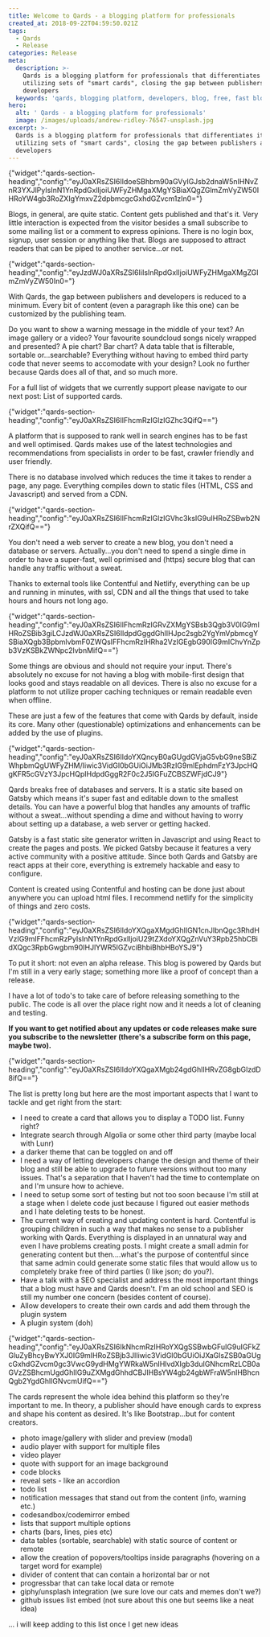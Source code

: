```yaml
---
title: Welcome to Qards - a blogging platform for professionals
created_at: 2018-09-22T04:59:50.021Z
tags:
  - Qards
  - Release
categories: Release
meta:
  description: >-
    Qards is a blogging platform for professionals that differentiates itself by
    utilizing sets of "smart cards", closing the gap between publishers and
    developers
  keywords: 'qards, blogging platform, developers, blog, free, fast blog, pwa'
hero:
  alt: ' Qards - a blogging platform for professionals'
  image: /images/uploads/andrew-ridley-76547-unsplash.jpg
excerpt: >-
  Qards is a blogging platform for professionals that differentiates itself by
  utilizing sets of "smart cards", closing the gap between publishers and
  developers
---
```

{"widget":"qards-section-heading","config":"eyJ0aXRsZSI6IldoeSBhbm90aGVyIGJsb2dnaW5nIHNvZnR3YXJlPyIsInN1YnRpdGxlIjoiUWFyZHMgaXMgYSBiaXQgZGlmZmVyZW50IHRoYW4gb3RoZXIgYmxvZ2dpbmcgcGxhdGZvcm1zIn0="}

Blogs, in general, are quite static. Content gets published and that's it. Very little interaction is expected from the visitor besides a small subscribe to some mailing list or a comment to express opinions. There is no login box, signup, user session or anything like that. Blogs are supposed to attract readers that can be piped to another service...or not.

{"widget":"qards-section-heading","config":"eyJzdWJ0aXRsZSI6IiIsInRpdGxlIjoiUWFyZHMgaXMgZGlmZmVyZW50In0="}

With Qards, the gap between publishers and developers is reduced to a minimum. Every bit of content (even a paragraph like this one) can be customized by the publishing team.

Do you want to show a warning message in the middle of your text? An image gallery or a video? Your favourite soundcloud songs nicely wrapped and presented? A pie chart? Bar chart? A data table that is filterable, sortable or...searchable? Everything without having to embed third party code that never seems to accomodate with your design? Look no further because Qards does all of that, and so much more.

For a full list of widgets that we currently support please navigate to our next post: List of supported cards.

{"widget":"qards-section-heading","config":"eyJ0aXRsZSI6IlFhcmRzIGlzIGZhc3QifQ=="}

A platform that is supposed to rank well in search engines has to be fast and well optimised. Qards makes use of the latest technologies and recommendations from specialists in order to be fast, crawler friendly and user friendly.

There is no database involved which reduces the time it takes to render a page, any page. Everything compiles down to static files (HTML, CSS and Javascript) and served from a CDN.

{"widget":"qards-section-heading","config":"eyJ0aXRsZSI6IlFhcmRzIGlzIGVhc3ksIG9uIHRoZSBwb2NrZXQifQ=="}

You don't need a web server to create a new blog, you don't need a database or servers. Actually...you don't need to spend a single dime in order to have a super-fast, well oprimised and (https) secure blog that can handle any traffic without a sweat.

Thanks to external tools like Contentful and Netlify, everything can be up and running in minutes, with ssl, CDN and all the things that used to take hours and hours not long ago.

{"widget":"qards-section-heading","config":"eyJ0aXRsZSI6IlFhcmRzIGRvZXMgYSBsb3Qgb3V0IG9mIHRoZSBib3giLCJzdWJ0aXRsZSI6IldpdGggdGhlIHJpc2sgb2YgYmVpbmcgYSBiaXQgb3BpbmlvbmF0ZWQsIFFhcmRzIHRha2VzIGEgbG90IG9mIChvYnZpb3VzKSBkZWNpc2lvbnMifQ=="}

Some things are obvious and should not require your input. There's absolutely no excuse for not having a blog with mobile-first design that looks good and stays readable on all devices. There is also no excuse for a platform to not utilize proper caching techniques or remain readable even when offline.

These are just a few of the features that come with Qards by default, inside its core. Many other (questionable) optimizations and enhancements can be added by the use of plugins.

{"widget":"qards-section-heading","config":"eyJ0aXRsZSI6IldoYXQncyB0aGUgdGVjaG5vbG9neSBiZWhpbmQgUWFyZHM/Iiwic3VidGl0bGUiOiJMb3RzIG9mIEphdmFzY3JpcHQgKFR5cGVzY3JpcHQpIHdpdGggR2F0c2J5IGFuZCBSZWFjdCJ9"}

Qards breaks free of databases and servers. It is a static site based on Gatsby which means it's super fast and editable down to the smallest details. You can have a powerful blog that handles any amounts of traffic without a sweat…without spending a dime and without having to worry about setting up a database, a web server or getting hacked.

Gatsby is a fast static site generator written in Javascript and using React to create the pages and posts. We picked Gatsby because it features a very active community with a positive attitude. Since both Qards and Gatsby are react apps at their core, everything is extremely hackable and easy to configure.

Content is created using Contentful and hosting can be done just about anywhere you can upload html files. I recommend netlify for the simplicity of things and zero costs.

{"widget":"qards-section-heading","config":"eyJ0aXRsZSI6IldoYXQgaXMgdGhlIGN1cnJlbnQgc3RhdHVzIG9mIFFhcmRzPyIsInN1YnRpdGxlIjoiU29tZXdoYXQgZnVuY3Rpb25hbCBidXQgc3RpbGwgbm90IHJlYWR5IGZvciBhbiBhbHBoYSJ9"}

To put it short: not even an alpha release. This blog is powered by Qards but I'm still in a very early stage; something more like a proof of concept than a release.

I have a lot of todo's to take care of before releasing something to the public. The code is all over the place right now and it needs a lot of cleaning and testing.

**If you want to get notified about any updates or code releases make sure you subscribe to the newsletter (there's a subscribe form on this page, maybe two).**

{"widget":"qards-section-heading","config":"eyJ0aXRsZSI6IldoYXQgaXMgb24gdGhlIHRvZG8gbGlzdD8ifQ=="}

The list is pretty long but here are the most important aspects that I want to tackle and get right from the start:

* I need to create a card that allows you to display a TODO list. Funny right?
* Integrate search through Algolia or some other third party (maybe local with Lunr)
* a darker theme that can be toggled on and off
* I need a way of letting developers change the design and theme of their blog and still be able to upgrade to future versions without too many issues. That's a separation that I haven't had the time to contemplate on and I'm unsure how to achieve.
* I need to setup some sort of testing but not too soon because I'm still at a stage when I delete code just because I figured out easier methods and I hate deleting tests to be honest.
* The current way of creating and updating content is hard. Contentful is grouping children in such a way that makes no sense to a publisher working with Qards. Everything is displayed in an unnatural way and even I have problems creating posts. I might create a small admin for generating content but then....what's the purpose of contentful since that same admin could generate some static files that would allow us to completely brake free of third parties (I like json; do you?).
* Have a talk with a SEO specialist and address the most important things that a blog must have and Qards doesn't. I'm an old school and SEO is still my number one concern (besides content of course).
* Allow developers to create their own cards and add them through the plugin system
* A plugin system (doh)

{"widget":"qards-section-heading","config":"eyJ0aXRsZSI6IkNhcmRzIHRoYXQgSSBwbGFuIG9uIGFkZGluZyBhcyBwYXJ0IG9mIHRoZSBjb3JlIiwic3VidGl0bGUiOiJXaGlsZSB0aGUgcGxhdGZvcm0gc3VwcG9ydHMgYWRkaW5nIHlvdXIgb3duIGNhcmRzLCB0aGVzZSBhcmUgdGhlIG9uZXMgdGhhdCBJIHBsYW4gb24gbWFraW5nIHBhcnQgb2YgdGhlIGNvcmUifQ=="}

The cards represent the whole idea behind this platform so they're important to me. In theory, a publisher should have enough cards to express and shape his content as desired. It's like Bootstrap...but for content creators.

* photo image/gallery with slider and preview (modal)
* audio player with support for multiple files
* video player
* quote with support for an image background
* code blocks
* reveal sets - like an accordion
* todo list
* notification messages that stand out from the content (info, warning etc.)
* codesandbox/codemirror embed
* lists that support multiple options
* charts (bars, lines, pies etc)
* data tables (sortable, searchable) with static source of content or remote
* allow the creation of popovers/tooltips inside paragraphs (hovering on a target word for example)
* divider of content that can contain a horizontal bar or not
* progressbar that can take local data or remote
* giphy/unsplash integration (we sure love our cats and memes don't we?)
* github issues list embed (not sure about this one but seems like a neat idea)

... i will keep adding to this list once I get new ideas
